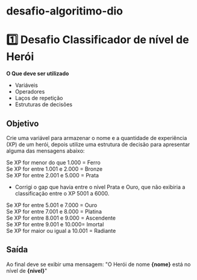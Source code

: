 # desafio-algoritimo-dio
# 1️⃣ Desafio Classificador de nível de Herói

**O Que deve ser utilizado**

- Variáveis
- Operadores
- Laços de repetição
- Estruturas de decisões

## Objetivo

Crie uma variável para armazenar o nome e a quantidade de experiência (XP) de um herói, depois utilize uma estrutura de decisão para apresentar alguma das mensagens abaixo:

Se XP for menor do que 1.000 = Ferro <br/>
Se XP for entre 1.001 e 2.000 = Bronze <br/>
Se XP for entre 2.001 e 5.000 = Prata <br/> 
- Corrigi o gap que havia entre o nível Prata e Ouro, que não exibiria a classificação entre o XP 5001 a 6000.

Se XP for entre 5.001 e 7.000 = Ouro <br/>
Se XP for entre 7.001 e 8.000 = Platina <br/>
Se XP for entre 8.001 e 9.000 = Ascendente <br/>
Se XP for entre 9.001 e 10.000= Imortal <br/>
Se XP for maior ou igual a 10.001 = Radiante <br/>

## Saída

Ao final deve se exibir uma mensagem:
"O Herói de nome **{nome}** está no nível de **{nivel}**"
